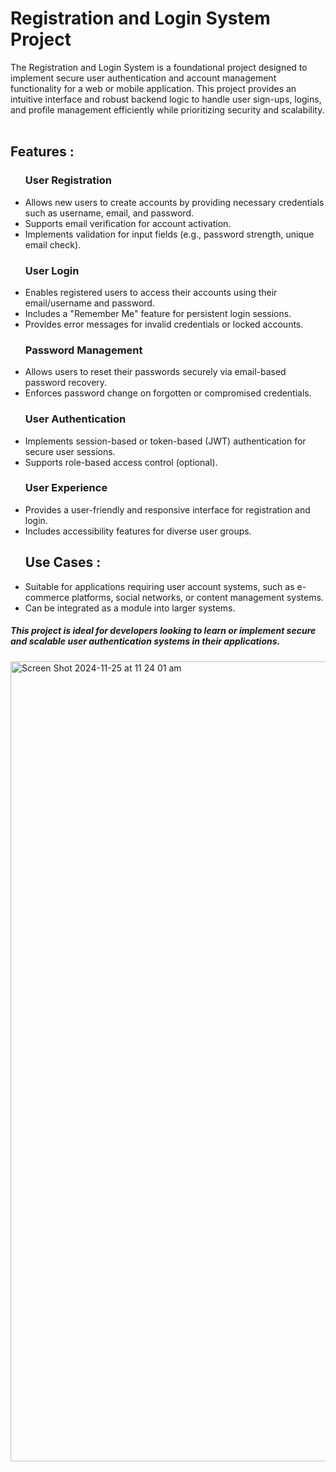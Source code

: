 <h1>Registration and Login System Project</h1>
The Registration and Login System is a foundational project designed to implement secure user authentication and account management functionality for a web or mobile application. This project provides an intuitive interface and robust backend logic to handle user sign-ups, logins, and profile management efficiently while prioritizing security and scalability.
<br>
<br><h2>Features :</h2>
<ul><h3>User Registration</h3>
    <li>Allows new users to create accounts by providing necessary credentials such as username, email, and password.</li>
    <li>Supports email verification for account activation.</li>
    <li>Implements validation for input fields (e.g., password strength, unique email check).</li>
</ul>
<ul><h3>User Login</h3>
   <li>Enables registered users to access their accounts using their email/username and password.</li>
   <li>Includes a "Remember Me" feature for persistent login sessions.</li>
   <li>Provides error messages for invalid credentials or locked accounts.</li>
</ul>
<ul><h3>Password Management</h3>
    <li>Allows users to reset their passwords securely via email-based password recovery.</li>
    <li>Enforces password change on forgotten or compromised credentials.</li>
</ul>
<ul><h3>User Authentication</h3>
    <li>Implements session-based or token-based (JWT) authentication for secure user sessions.</li>
    <li>Supports role-based access control (optional).</li>
</ul>
<ul><h3>User Experience</h3>
    <li>Provides a user-friendly and responsive interface for registration and login.</li>
    <li>Includes accessibility features for diverse user groups.</li>
</ul>
<ul><h2>Use Cases :</h2>
    <li>Suitable for applications requiring user account systems, such as e-commerce platforms, social 
        networks, or content management systems.</li>
    <li>Can be integrated as a module into larger systems.</li>
</ul>
<h5>This project is ideal for developers looking to learn or implement secure and scalable user authentication systems in their applications.</h5>

<img width="1280" alt="Screen Shot 2024-11-25 at 11 24 01 am" src="https://github.com/user-attachments/assets/f77f02de-7e6a-4c7c-9abd-feb0cb440dcf">



